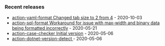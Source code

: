 <!-- ### Hi there 👋 -->

### Recent releases
<!-- recent_releases starts -->
* [action-yaml-format Changed tab size to 2 from 4](https://github.com/credfeto/action-yaml-format/releases/tag/v1.1.0) - 2020-10-03
* [action-sql-format Workaround for issue with max-width and binary data being formatted incorrectly](https://github.com/credfeto/action-sql-format/releases/tag/v1.1) - 2020-05-21
* [action-case-checker Initial version](https://github.com/credfeto/action-case-checker/releases/tag/v1.0) - 2020-05-06
* [action-dotnet-version-detect ](https://github.com/credfeto/action-dotnet-version-detect/releases/tag/v1.0) - 2020-05-06
<!-- recent_releases ends -->


<!--
**credfeto/credfeto** is a ✨ _special_ ✨ repository because its `README.md` (this file) appears on your GitHub profile.

Here are some ideas to get you started:

- 🔭 I’m currently working on ...
- 🌱 I’m currently learning ...
- 👯 I’m looking to collaborate on ...
- 🤔 I’m looking for help with ...
- 💬 Ask me about ...
- 📫 How to reach me: ...
- 😄 Pronouns: ...
- ⚡ Fun fact: ...
-->
